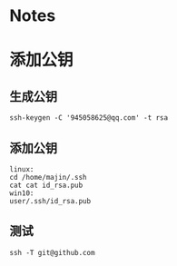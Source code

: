 # Notes

# 添加公钥

## 生成公钥
```
ssh-keygen -C '945058625@qq.com' -t rsa
```
## 添加公钥
```
linux:
cd /home/majin/.ssh
cat cat id_rsa.pub
win10:
user/.ssh/id_rsa.pub
```

## 测试
```
ssh -T git@github.com
```





